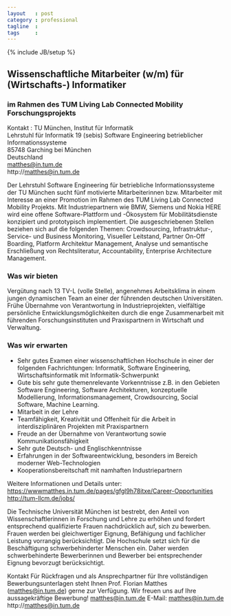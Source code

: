 ```yaml
---
layout   : post
category : professional
tagline  : 
tags     : 
---
```

{% include JB/setup %}

## Wissenschaftliche Mitarbeiter (w/m) für (Wirtschafts-) Informatiker
### im Rahmen des TUM Living Lab Connected Mobility Forschungsprojekts

Kontakt
:   TU München, Institut für Informatik  
	Lehrstuhl für Informatik 19 (sebis) Software Engineering betrieblicher Informationssysteme  
	85748 Garching bei München  
	Deutschland  
	matthes@in.tum.de  
	http://matthes@in.tum.de

Der Lehrstuhl Software Engineering für betriebliche Informationssysteme der TU München sucht fünf motivierte Mitarbeiterinnen bzw. Mitarbeiter mit Interesse an einer Promotion im Rahmen des TUM Living Lab Connected Mobility Projekts. Mit Industriepartnern wie BMW, Siemens und Nokia HERE wird eine offene Software-Plattform und -Ökosystem für Mobilitätsdienste konzipiert und prototypisch implementiert. Die ausgeschriebenen Stellen beziehen sich auf die folgenden Themen: Crowdsourcing, Infrastruktur-, Service- und Business Monitoring, Visueller Leitstand, Partner On-Off Boarding, Platform Architektur Management, Analyse und semantische Erschließung von Rechtsliteratur, Accountability, Enterprise Architecture Management.

### Was wir bieten

Vergütung nach 13 TV-L (volle Stelle), angenehmes Arbeitsklima in einem jungen dynamischen Team an einer der führenden deutschen Universitäten. Frühe Übernahme von Verantwortung in Industrieprojekten, vielfältige persönliche Entwicklungsmöglichkeiten durch die enge Zusammenarbeit mit führenden Forschungsinstituten und Praxispartnern in Wirtschaft und Verwaltung.

### Was wir erwarten

- Sehr gutes Examen einer wissenschaftlichen Hochschule in einer der folgenden Fachrichtungen: Informatik, Software Engineering, Wirtschaftsinformatik mit Informatik-Schwerpunkt
- Gute bis sehr gute themenrelevante Vorkenntnisse z.B. in den Gebieten Software Engineering, Software Architekturen, konzeptuelle Modellierung, Informationsmanagement, Crowdsourcing, Social Software, Machine Learning.
- Mitarbeit in der Lehre
- Teamfähigkeit, Kreativität und Offenheit für die Arbeit in interdisziplinären Projekten mit Praxispartnern
- Freude an der Übernahme von Verantwortung sowie Kommunikationsfähigkeit
- Sehr gute Deutsch- und Englischkenntnisse
- Erfahrungen in der Softwareentwicklung, besonders im Bereich moderner Web-Technologien
- Kooperationsbereitschaft mit namhaften Industriepartnern

Weitere Informationen und Details unter:
https://wwwmatthes.in.tum.de/pages/gfgl9h78itxe/Career-Opportunities
http://tum-llcm.de/jobs/

Die Technische Universität München ist bestrebt, den Anteil von Wissenschaftlerinnen in Forschung und Lehre zu erhöhen und fordert entsprechend qualifizierte Frauen nachdrücklich auf, sich zu bewerben. Frauen werden bei gleichwertiger Eignung, Befähigung und fachlicher Leistung vorrangig berücksichtigt.
Die Hochschule setzt sich für die Beschäftigung schwerbehinderter Menschen ein. Daher werden schwerbehinderte Bewerberinnen und Bewerber bei entsprechender Eignung bevorzugt berücksichtigt.

Kontakt
Für Rückfragen und als Ansprechpartner für Ihre vollständigen Bewerbungsunterlagen steht Ihnen Prof. Florian Matthes (matthes@in.tum.de) gerne zur Verfügung. Wir freuen uns auf Ihre aussagekräftige Bewerbung!
matthes@in.tum.de
E-Mail: matthes@in.tum.de
http://matthes@in.tum.de

